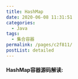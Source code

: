 ```yaml
---
title: HashMap
date: 2020-06-08 11:31:51
categories: 
  - Java
tags: 
  - 集合容器
permalink: /pages/c2f811/
postList: detailed
---
```

  

#### HashMap容器源码解读: ####